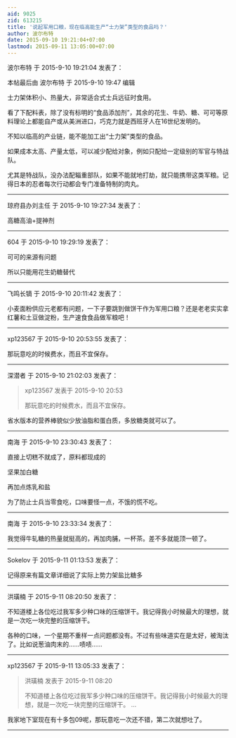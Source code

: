 ```yaml
---
aid: 9025
zid: 613215
title: '说起军用口粮，现在临高能生产“士力架”类型的食品吗？'
author: 波尔布特
date: 2015-09-10 19:21:04+07:00
lastmod: 2015-09-11 13:05:00+07:00
---
```


波尔布特 于 2015-9-10 19:21:04 发表了：

本帖最后由 波尔布特 于 2015-9-10 19:47 编辑 

士力架体积小、热量大，非常适合式士兵远征时食用。

看了下配料表，除了没有标明的“食品添加剂”，其余的花生、牛奶、糖、可可等原料理论上都能自产或从美洲进口，巧克力就是西班牙人在16世纪发明的。

不知以临高的产业链，能不能加工出“士力架”类型的食品。

如果成本太高、产量太低，可以减少配给对象，例如只配给一定级别的军官与特战队。

尤其是特战队，没办法配辎重部队，如果不能就地打劫，就只能携带这类军粮。记得日本的忍者每次行动都会专门准备特制的肉丸。

---------

琼府县办刘主任 于 2015-9-10 19:27:34 发表了：

高糖高油+提神剂

---------

604 于 2015-9-10 19:29:19 发表了：

可可的来源有问题

所以只能用花生奶糖替代

---------

飞鸣长镝 于 2015-9-10 20:11:42 发表了：

小麦面粉供应元老都有问题，一下子要跳到做饼干作为军用口粮？还是老老实实拿红薯和土豆做淀粉，生产速食食品做军粮吧！

---------

xp123567 于 2015-9-10 20:53:55 发表了：

那玩意吃的时候费水，而且不宜保存。

---------

深潜者 于 2015-9-10 21:02:03 发表了：

> xp123567 发表于 2015-9-10 20:53
> 
> 那玩意吃的时候费水，而且不宜保存。



省水版本的营养棒貌似少放油脂和蛋白质，多放糖类就可以了。

---------

南海 于 2015-9-10 23:30:43 发表了：

直接上切糕不就成了，原料都现成的

坚果加白糖

再加点炼乳和盐

为了防止士兵当零食吃，口味要怪一点，不饿的慌不吃。

---------

南海 于 2015-9-10 23:33:34 发表了：

我觉得牛轧糖的热量就挺高的，再加肉脯，一杯茶。差不多就能顶一顿了。

---------

Sokelov 于 2015-9-11 01:13:53 发表了：

记得原来有篇文章详细说了实际上势力架盐比糖多

---------

洪璜楠 于 2015-9-11 08:20:50 发表了：

不知道楼上各位吃过我军多少种口味的压缩饼干。我记得我小时候最大的理想，就是一次吃一块完整的压缩饼干。

各种的口味，一个星期不重样一点问题都没有。不过有些味道实在是太好，被淘汰了。比如说葱油肉末的……啧啧……

---------

xp123567 于 2015-9-11 13:05:33 发表了：

> 洪璜楠 发表于 2015-9-11 08:20
> 
> 不知道楼上各位吃过我军多少种口味的压缩饼干。我记得我小时候最大的理想，就是一次吃一块完整的压缩饼干。 ...



我家地下室现在有十多包09呢，那玩意吃一次还不错，第二次就想吐了。

---------


